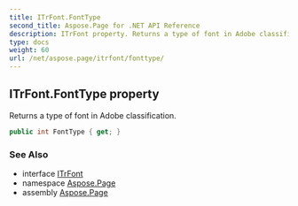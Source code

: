 ```yaml
---
title: ITrFont.FontType
second_title: Aspose.Page for .NET API Reference
description: ITrFont property. Returns a type of font in Adobe classification
type: docs
weight: 60
url: /net/aspose.page/itrfont/fonttype/
---
```

## ITrFont.FontType property

Returns a type of font in Adobe classification.

```csharp
public int FontType { get; }
```

### See Also

* interface [ITrFont](../)
* namespace [Aspose.Page](../../itrfont/)
* assembly [Aspose.Page](../../../)


